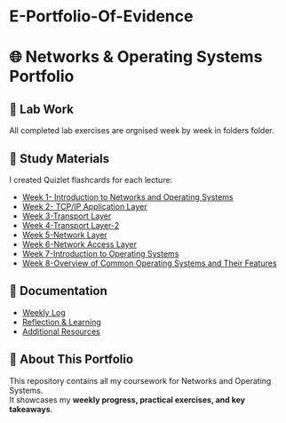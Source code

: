 # E-Portfolio-Of-Evidence
# 🌐 Networks & Operating Systems Portfolio  

## 📂 Lab Work  
All completed lab exercises are orgnised week by week in folders folder.  

## 📖 Study Materials  
I created Quizlet flashcards for each lecture:  
- [Week 1- Introduction to Networks and Operating Systems](https://quizlet.com/gb/1005587726/introduction-to-networks-and-operating-systems-flash-cards/?funnelUUID=8f981a9a-6868-44d0-beca-f6fab19f4135)  
- [Week 2- TCP/IP Application Layer](https://quizlet.com/gb/1005587164/internet-layer-concepts-and-protocols-overview-flash-cards/?funnelUUID=1fd5298a-7c18-4659-b048-244660981b64)  
- [Week 3-Transport Layer](https://quizlet.com/gb/1005588636/transport-layer-concepts-and-protocols-overview-flash-cards/?funnelUUID=fcd013bc-c61c-49d8-af21-debf969fc341)
- [Week 4-Transport Layer-2](https://quizlet.com/gb/1005588371/transport-layer-overview-and-protocols-flash-cards/?funnelUUID=a3c3330a-805f-4058-890c-50a740b9ebd3)
- [Week 5-Network Layer](https://quizlet.com/gb/1005588056/application-layer-overview-and-protocols-flash-cards/?funnelUUID=59d20572-93af-40de-bf26-beacaaea885b)
- [Week 6-Network Access Layer](https://quizlet.com/gb/1010495775/understanding-the-network-access-layer-flash-cards/?funnelUUID=38172c0e-6b37-42af-b184-439637b79330)
- [Week 7-Introduction to Operating Systems](https://quizlet.com/gb/1012410568/introduction-to-operating-systems-and-memory-management-flash-cards/)
- [Week 8-Overview of Common Operating Systems and Their Features](https://quizlet.com/gb/1016748731/overview-of-common-operating-systems-and-their-features-flash-cards/)

## 📝 Documentation  
- [Weekly Log](Weekly_Log.md)  
- [Reflection & Learning](Reflection_Documentation.md)  
- [Additional Resources](Resources.md)  

## 🚀 About This Portfolio  
This repository contains all my coursework for Networks and Operating Systems.  
It showcases my **weekly progress, practical exercises, and key takeaways**.  
